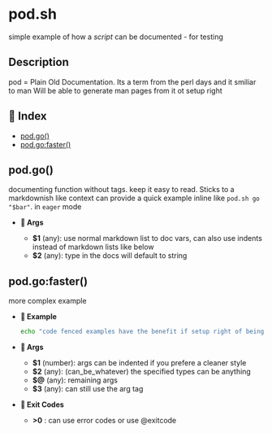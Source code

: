 # pod.sh

simple example of how a _script_ can be documented - for testing

## Description

pod = Plain Old Documentation. Its a term from the perl days and it smiliar to man
Will be able to generate man pages from it ot setup right

## 📇 Index

* [pod.go()](#podgo)
* [pod.go:faster()](#podgofaster)

## pod.go()

documenting function without tags. keep it easy to read. Sticks to a markdownish like context
can provide a quick example inline like `pod.sh go "$bar"`. in `eager` mode

* __🔌 Args__

  * __$1__ (any): use normal markdown list to doc vars, can also use indents instead of markdown lists like below
  * __$2__ (any): type in the docs will default to string

## pod.go:faster()

more complex example

* __🔧 Example__

  ~~~bash
  echo "code fenced examples have the benefit if setup right of being formated in editor such as vscode"
  ~~~

* __🔌 Args__

  * __$1__ (number): args can be indented if you prefere a cleaner style
  * __$2__ (any): (can_be_whatever) the specified types can be anything
  * __$@__ (any): remaining args
  * __$3__ (any): can still use the arg tag

* __🔢 Exit Codes__

  * __>0__ : can use error codes or use @exitcode
